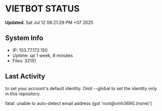# VIETBOT STATUS
**Updated**: Sat Jul 12 08:21:29 PM +07 2025

## System Info
- IP: 103.77.172.150
- Uptime: up 1 week, 8 minutes
- Files: 32151

## Last Activity

to set your account's default identity.
Omit --global to set the identity only in this repository.

fatal: unable to auto-detect email address (got 'root@vinh3690.(none)')
